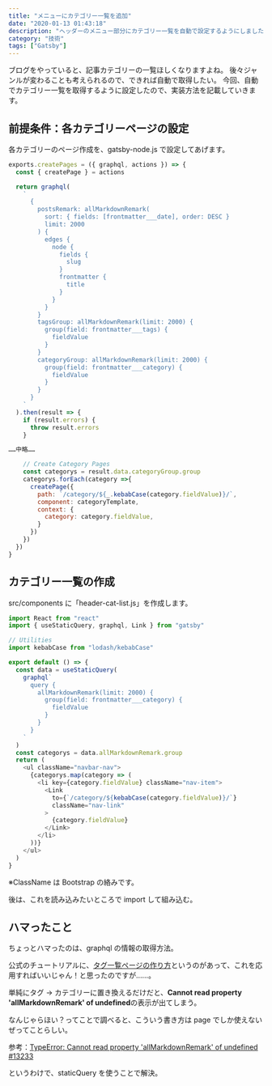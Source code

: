 ```yaml
---
title: "メニューにカテゴリー一覧を追加"
date: "2020-01-13 01:43:18"
description: "ヘッダーのメニュー部分にカテゴリー一覧を自動で設定するようにしました。Gatsbyでの設定方法を記載します。"
category: "技術"
tags: ["Gatsby"]
---
```


ブログをやっていると、記事カテゴリーの一覧ほしくなりますよね。
後々ジャンルが変わることも考えられるので、できれば自動で取得したい。
今回、自動でカテゴリー一覧を取得するように設定したので、実装方法を記載していきます。

## 前提条件：各カテゴリーページの設定

各カテゴリーのページ作成を、gatsby-node.js で設定してあげます。

```jsx:title=gatsby-node.js
exports.createPages = ({ graphql, actions }) => {
  const { createPage } = actions

  return graphql(
    `
      {
        postsRemark: allMarkdownRemark(
          sort: { fields: [frontmatter___date], order: DESC }
          limit: 2000
        ) {
          edges {
            node {
              fields {
                slug
              }
              frontmatter {
                title
              }
            }
          }
        }
        tagsGroup: allMarkdownRemark(limit: 2000) {
          group(field: frontmatter___tags) {
            fieldValue
          }
        }
        categoryGroup: allMarkdownRemark(limit: 2000) {
          group(field: frontmatter___category) {
            fieldValue
          }
        }
      }
    `
  ).then(result => {
    if (result.errors) {
      throw result.errors
    }

……中略……

    // Create Category Pages
    const categorys = result.data.categoryGroup.group
    categorys.forEach(category =>{
      createPage({
        path: `/category/${_.kebabCase(category.fieldValue)}/`,
        component: categoryTemplate,
        context: {
          category: category.fieldValue,
        }
      })
    })
  })
}
```

## カテゴリー一覧の作成

src/components に「header-cat-list.js」を作成します。

```jsx:title=header-cat-list.js
import React from "react"
import { useStaticQuery, graphql, Link } from "gatsby"

// Utilities
import kebabCase from "lodash/kebabCase"

export default () => {
  const data = useStaticQuery(
    graphql`
      query {
        allMarkdownRemark(limit: 2000) {
          group(field: frontmatter___category) {
            fieldValue
          }
        }
      }
    `
  )
  const categorys = data.allMarkdownRemark.group
  return (
    <ul className="navbar-nav">
      {categorys.map(category => (
        <li key={category.fieldValue} className="nav-item">
          <Link
            to={`/category/${kebabCase(category.fieldValue)}/`}
            className="nav-link"
          >
            {category.fieldValue}
          </Link>
        </li>
      ))}
    </ul>
  )
}
```

※ClassName は Bootstrap の絡みです。

後は、これを読み込みたいところで import して組み込む。

## ハマったこと

ちょっとハマったのは、graphql の情報の取得方法。

公式のチュートリアルに、[タグ一覧ページの作り方](https://www.gatsbyjs.org/docs/adding-tags-and-categories-to-blog-posts/)というのがあって、これを応用すればいいじゃん！と思ったのですが……。

単純にタグ → カテゴリーに置き換えるだけだと、**Cannot read property 'allMarkdownRemark' of undefined**の表示が出てしまう。

なんじゃらほい？ってことで調べると、こういう書き方は page でしか使えないぜってことらしい。

参考：[TypeError: Cannot read property 'allMarkdownRemark' of undefined #13233](https://github.com/gatsbyjs/gatsby/issues/13233)

というわけで、staticQuery を使うことで解決。
